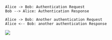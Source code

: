 ```plantuml
Alice -> Bob: Authentication Request
Bob --> Alice: Authentication Response

Alice -> Bob: Another authentication Request
Alice <-- Bob: another authentication Response
```
![](plantuml-images/acaa833b0d9b880adabd34bb7ab81c9e.png)
